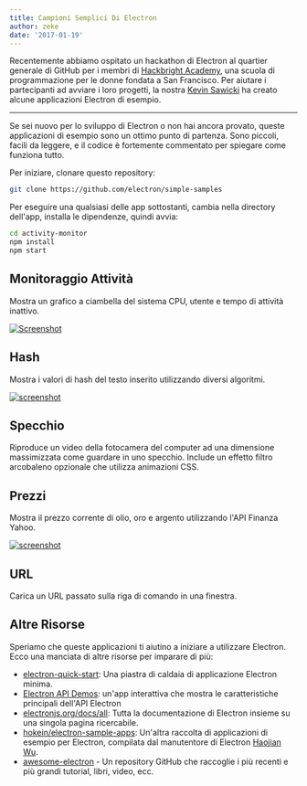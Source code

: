 ```yaml
---
title: Campioni Semplici Di Electron
author: zeke
date: '2017-01-19'
---
```


Recentemente abbiamo ospitato un hackathon di Electron al quartier generale di GitHub per i membri di [Hackbright Academy](https://hackbrightacademy.com), una scuola di programmazione per le donne fondata a San Francisco. Per aiutare i partecipanti ad avviare i loro progetti, la nostra [Kevin Sawicki](https://github.com/kevinsawicki) ha creato alcune applicazioni Electron di esempio.

---

Se sei nuovo per lo sviluppo di Electron o non hai ancora provato, queste applicazioni di esempio sono un ottimo punto di partenza. Sono piccoli, facili da leggere, e il codice è fortemente commentato per spiegare come funziona tutto.

Per iniziare, clonare questo repository:

```sh
git clone https://github.com/electron/simple-samples
```

Per eseguire una qualsiasi delle app sottostanti, cambia nella directory dell'app, installa le dipendenze, quindi avvia:

```sh
cd activity-monitor
npm install
npm start
```

## Monitoraggio Attività

Mostra un grafico a ciambella del sistema CPU, utente e tempo di attività inattivo.

[![Screenshot](https://cloud.githubusercontent.com/assets/671378/20894933/3882a328-bacc-11e6-865b-4bc1c5ac7ec7.png)](https://github.com/kevinsawicki/electron-samples/tree/master/activity-monitor)

## Hash

Mostra i valori di hash del testo inserito utilizzando diversi algoritmi.

[![screenshot](https://cloud.githubusercontent.com/assets/671378/21204178/de96fa12-c20a-11e6-8e94-f5b16e676eee.png)](https://github.com/kevinsawicki/electron-samples/tree/master/hash)

## Specchio

Riproduce un video della fotocamera del computer ad una dimensione massimizzata come guardare in uno specchio. Include un effetto filtro arcobaleno opzionale che utilizza animazioni CSS.

## Prezzi

Mostra il prezzo corrente di olio, oro e argento utilizzando l'API Finanza Yahoo.

[![screenshot](https://cloud.githubusercontent.com/assets/671378/21198004/6e7a3798-c1f2-11e6-8228-495de90b7797.png)](https://github.com/kevinsawicki/electron-samples/tree/master/prices)

## URL

Carica un URL passato sulla riga di comando in una finestra.

## Altre Risorse

Speriamo che queste applicazioni ti aiutino a iniziare a utilizzare Electron. Ecco una manciata di altre risorse per imparare di più:

- [electron-quick-start](https://github.com/electron/electron-quick-start): Una piastra di caldaia di applicazione Electron minima.
- [Electron API Demos](https://github.com/electron/electron-api-demos): un'app interattiva che mostra le caratteristiche principali dell'API Electron
- [electronjs.org/docs/all](https://electronjs.org/docs/all/): Tutta la documentazione di Electron insieme su una singola pagina ricercabile.
- [hokein/electron-sample-apps](https://github.com/hokein/electron-sample-apps): Un'altra raccolta di applicazioni di esempio per Electron, compilata dal manutentore di Electron [Haojian Wu](https://github.com/hokein).
- [awesome-electron](https://github.com/sindresorhus/awesome-electron) - Un repository GitHub che raccoglie i più recenti e più grandi tutorial, libri, video, ecc.